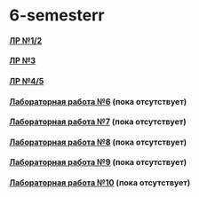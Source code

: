 # 6-semesterr
#### <a href = https://replit.com/@Vermillionsl/LR-12#main.py> ЛР №1/2</a>

#### <a href = https://colab.research.google.com/drive/1XnqodptxitmRVxt1dYqoP-vuTU_lYVK7#scrollTo> ЛР №3</a>

#### <a href = https://colab.research.google.com/drive/1h2J7sDus_A4Uo6gAqeDXRp9Z5fua5JbG#scrollTo> ЛР №4/5</a>

#### <a href = https://github.com/SArtemS/Lab6_6> Лабораторная работа №6</a> (пока отсутствует)

#### <a href = https://github.com/SArtemS/Lab6_7> Лабораторная работа №7</a> (пока отсутствует)

#### <a href = https://github.com/SArtemS/Lab6_8> Лабораторная работа №8</a> (пока отсутствует)

#### <a href = https://github.com/SArtemS/Lab6_9> Лабораторная работа №9</a> (пока отсутствует)

#### <a href = https://github.com/SArtemS/Lab6_10> Лабораторная работа №10</a> (пока отсутствует)
